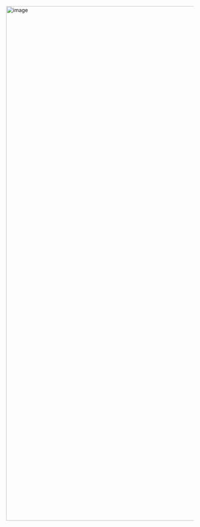 <img width="2493" height="1381" alt="image" src="https://github.com/user-attachments/assets/a7b96bd7-8b2c-4a7e-9585-9c918b4e00f8" />
